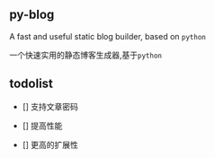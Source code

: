## py-blog

A fast and useful static blog builder, based on `python`

一个快速实用的静态博客生成器,基于`python`

## todolist

- [] 支持文章密码

- [] 提高性能

- [] 更高的扩展性
